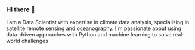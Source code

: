 ### Hi there 👋

I am a Data Scientist with expertise in climate data analysis, specializing in satellite remote sensing and oceanography. I'm passionate about using data-driven approaches with Python and machine learning to solve real-world challenges
<!--
**arunrajks/arunrajks** is a ✨ _special_ ✨ repository because its `README.md` (this file) appears on your GitHub profile.

Here are some ideas to get you started:

- 🔭 I’m currently working on ...
- 🌱 I’m currently learning ...
- 👯 I’m looking to collaborate on ...
- 🤔 I’m looking for help with ...
- 💬 Ask me about ...
- 📫 How to reach me: ...
- 😄 Pronouns: ...
- ⚡ Fun fact: ...
-->
